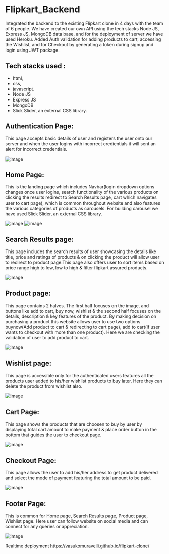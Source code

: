 # Flipkart_Backend
Integrated the backend to the existing Flipkart clone in 4 days with the team of 6 people. We have created our own API using the tech stacks Node JS, Express JS, MongoDB data base, and for the deployment of server we have used Heroku. Added Auth validation for adding products to cart, accessing the Wishlist, and for Checkout by generating a token during signup and login using JWT package.

## Tech stacks used :

* html,
* css, 
* javascript.
* Node JS
* Express JS
* MongoDB
* Slick Slider, an external CSS library.

## Authentication Page: 

 This page accepts basic details of user and registers the user onto our server and when the user logins with incorrect credientials it will sent an alert for incorrect credentials.
 
![image](https://user-images.githubusercontent.com/91777048/148635937-4204834e-4cdb-4d1a-86ea-0b9347400792.png)


## Home Page:

 This is the landing page which includes Navbar(login dropdown options changes once user logins, search functionality of the various products on clicking the results redirect to Search Results page, cart which navigates user to cart page), which is common throughout website and also features the various categories of products as carousels.
For building carousel we have used Slick Slider, an external CSS library.
 
![image](https://user-images.githubusercontent.com/91777048/148634722-9eb733fa-73bc-46d9-bc07-b0124af882cf.png)
![image](https://user-images.githubusercontent.com/91777048/148634735-9fb75867-cf4a-4c03-8b9a-5a1f99924d6a.png)

## Search Results page:

This page includes the search results of user showcasing the details like title, price and ratings of products & on clicking the product will allow user to redirect to product page.This page also offers user to sort items based on price range high to low, low to high & filter flipkart assured products.

![image](https://user-images.githubusercontent.com/91777048/148634750-b608df4c-7ca6-4329-940b-6e7eb6030615.png)

## Product page:

This page contains 2 halves. The first half focuses on the image, and buttons like add to cart, buy now, wishlist & the second half focuses on the details, description & key features of the product. By making decision on purchasing a product this website allows user to use two options buynow(Add product to cart & redirecting to cart page), add to cart(if user wants to checkout with more than one product). Here we are checking the validation of user to add product to cart.

![image](https://user-images.githubusercontent.com/91777048/148636444-97639cac-f9c5-4bd8-8104-42d00d287beb.png)

## Wishlist page:

This page is accessible only for the authenticated users features all the products user added to his/her wishlist products to buy later. Here they can delete the product from wishlist also.

![image](https://user-images.githubusercontent.com/91777048/148636502-e2ab90c6-3771-4fb1-8b39-ed301a1edeac.png)

## Cart Page:

This page shows the products that are choosen to buy by user by displaying total cart amount to make payment & place order button in the bottom that guides the user to checkout page.

![image](https://user-images.githubusercontent.com/91777048/148634876-51f6a3d8-c1af-4773-8ff3-a7e497c81ac0.png)

## Checkout Page:

This page allows the user to add his/her address to get product delivered and select the mode of payment featuring the total amount to be paid.

![image](https://user-images.githubusercontent.com/91777048/148635006-f7fc1ac9-2d72-4ca3-977c-677f35609cba.png)

## Footer Page:

This is common for Home page, Search Results page, Product page, Wishlist page. Here user can follow website on social media and can connect for any queries or appreciation.

![image](https://user-images.githubusercontent.com/91777048/148635104-bd60c53b-d0dc-4bf8-a765-e977864a4f23.png)

Realtime deployment
https://vasukomuravelli.github.io/flipkart-clone/
